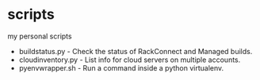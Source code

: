 # scripts

my personal scripts

* buildstatus.py - Check the status of RackConnect and Managed builds.
* cloudinventory.py - List info for cloud servers on multiple accounts.
* pyenvwrapper.sh - Run a command inside a python virtualenv.
